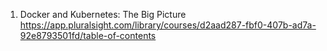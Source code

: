 1. Docker and Kubernetes: The Big Picture
   https://app.pluralsight.com/library/courses/d2aad287-fbf0-407b-ad7a-92e8793501fd/table-of-contents
